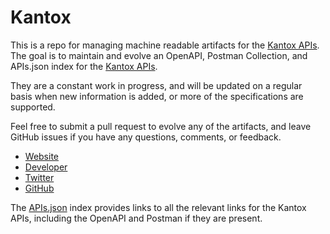 # KantoxThis is a repo for managing machine readable artifacts for the [Kantox APIs](http://www.kantox.com/). The goal is to maintain and evolve an OpenAPI, Postman Collection, and APIs.json index for the [Kantox APIs](http://www.kantox.com/).They are a constant work in progress, and will be updated on a regular basis when new information is added, or more of the specifications are supported.Feel free to submit a pull request to evolve any of the artifacts, and leave GitHub issues if you have any questions, comments, or feedback.- [Website](http://www.kantox.com/)- [Developer](http://www.kantox.com/)- [Twitter](https://twitter.com/kantox)- [GitHub](https://github.com/kantox)The [APIs.json](https://github.com/api-evangelist/kantox/blob/master/apis.json) index provides links to all the relevant links for the Kantox APIs, including the OpenAPI and Postman if they are present.